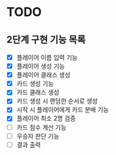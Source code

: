 # TODO

## 2단계 구현 기능 목록

- [x] 플레이어 이름 입력 기능 
- [x] 플레이어 생성 기능
- [x] 플레이어 클래스 생성  
- [x] 카드 생성 기능
- [x] 카드 클래스 생성
- [x] 카드 생성 시 랜덤한 순서로 생성
- [x] 시작 시 플레이어에게 카드 분배 기능
- [x] 플레이어 최소 2명 검증
- [ ] 카드 점수 계산 기능
- [ ] 우승자 판단 기능
- [ ] 결과 출력